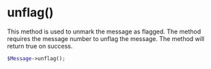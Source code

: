 # unflag()
This method is used to unmark the message as flagged. The method requires the message number to unflag the message. The method will return true on success.

```php
$Message->unflag();
```
